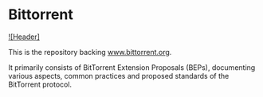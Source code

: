 # Bittorrent

[![Header]](https://www.bittorrent.org)

This is the repository backing www.bittorrent.org.

It primarily consists of BitTorrent Extension Proposals
(BEPs), documenting various aspects, common practices
and proposed standards of the BitTorrent protocol.

[logo]: https://github.com/bittorrent/bittorrent.org/tree/master/images/Bittorrent.png

